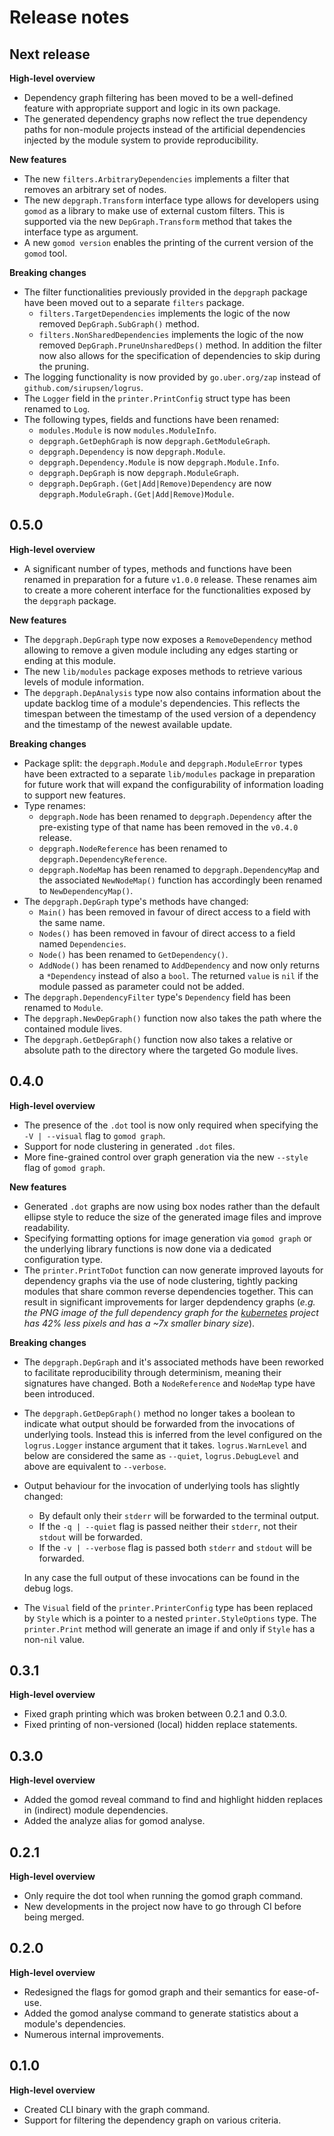 # Release notes

## Next release

**High-level overview**

- Dependency graph filtering has been moved to be a well-defined feature with appropriate support
  and logic in its own package.
- The generated dependency graphs now reflect the true dependency paths for non-module projects
  instead of the artificial dependencies injected by the module system to provide reproducibility.

**New features**

- The new `filters.ArbitraryDependencies` implements a filter that removes an arbitrary set of
  nodes.
- The new `depgraph.Transform` interface type allows for developers using `gomod` as a library to
  make use of external custom filters. This is supported via the new `DepGraph.Transform` method
  that takes the interface type as argument.
- A new `gomod version` enables the printing of the current version of the `gomod` tool.

**Breaking changes**

- The filter functionalities previously provided in the `depgraph` package have been moved out to a
  separate `filters` package.
  - `filters.TargetDependencies` implements the logic of the now removed `DepGraph.SubGraph()`
    method.
  - `filters.NonSharedDependencies` implements the logic of the now removed
    `DepGraph.PruneUnsharedDeps()` method. In addition the filter now also allows for the
    specification of dependencies to skip during the pruning.
- The logging functionality is now provided by `go.uber.org/zap` instead of
  `github.com/sirupsen/logrus`.
- The `Logger` field in the `printer.PrintConfig` struct type has been renamed to `Log`.
- The following types, fields and functions have been renamed:
  - `modules.Module` is now `modules.ModuleInfo`.
  - `depgraph.GetDephGraph` is now `depgraph.GetModuleGraph`.
  - `depgraph.Dependency` is now `depgraph.Module`.
  - `depgraph.Dependency.Module` is now `depgraph.Module.Info`.
  - `depgraph.DepGraph` is now `depgraph.ModuleGraph`.
  - `depgraph.DepGraph.(Get|Add|Remove)Dependency` are now `depgraph.ModuleGraph.(Get|Add|Remove)Module`.

## 0.5.0

**High-level overview**

- A significant number of types, methods and functions have been renamed in preparation for a
  future `v1.0.0` release. These renames aim to create a more coherent interface for the
  functionalities exposed by the `depgraph` package.

**New features**

- The `depgraph.DepGraph` type now exposes a `RemoveDependency` method allowing to remove a given
  module including any edges starting or ending at this module.
- The new `lib/modules` package exposes methods to retrieve various levels of module information.
- The `depgraph.DepAnalysis` type now also contains information about the update backlog time of
  a module's dependencies. This reflects the timespan between the timestamp of the used version of a
  dependency and the timestamp of the newest available update.

**Breaking changes**

- Package split: the `depgraph.Module` and `depgraph.ModuleError` types have been extracted to a
  separate `lib/modules` package in preparation for future work that will expand the configurability
  of information loading to support new features.
- Type renames:
  - `depgraph.Node` has been renamed to `depgraph.Dependency` after the pre-existing type of that
    name has been removed in the `v0.4.0` release.
  - `depgraph.NodeReference` has been renamed to `depgraph.DependencyReference`.
  - `depgraph.NodeMap` has been renamed to `depgraph.DependencyMap` and the associated
    `NewNodeMap()` function has accordingly been renamed to `NewDependencyMap()`.
- The `depgraph.DepGraph` type's methods have changed:
  - `Main()` has been removed in favour of direct access to a field with the same name.
  - `Nodes()` has been removed in favour of direct access to a field named `Dependencies`.
  - `Node()` has been renamed to `GetDependency()`.
  - `AddNode()` has been renamed to `AddDependency` and now only returns a `*Dependency` instead of
    also a `bool`. The returned `value` is `nil` if the module passed as parameter could not be
    added.
- The `depgraph.DependencyFilter` type's `Dependency` field has been renamed to `Module`.
- The `depgraph.NewDepGraph()` function now also takes the path where the contained module lives.
- The `depgraph.GetDepGraph()` function now also takes a relative or absolute path to the directory
  where the targeted Go module lives.

## 0.4.0

**High-level overview**

- The presence of the `.dot` tool is now only required when specifying the `-V | --visual` flag to
  `gomod graph`.
- Support for node clustering in generated `.dot` files.
- More fine-grained control over graph generation via the new `--style` flag of `gomod graph`.

**New features**

- Generated `.dot` graphs are now using box nodes rather than the default ellipse style to reduce
  the size of the generated image files and improve readability.
- Specifying formatting options for image generation via `gomod graph` or the underlying library
  functions is now done via a dedicated configuration type.
- The `printer.PrintToDot` function can now generate improved layouts for dependency graphs via the
  use of node clustering, tightly packing modules that share common reverse dependencies together.
  This can result in significant improvements for larger depdendency graphs (_e.g. the PNG image of
  the full dependency graph for the [kubernetes](https://github.com/kubernetes/kubernetes) project
  has 42% less pixels and has a ~7x smaller binary size_).

**Breaking changes**

- The `depgraph.DepGraph` and it's associated methods have been reworked to facilitate
  reproducibility through determinism, meaning their signatures have changed. Both a `NodeReference`
  and `NodeMap` type have been introduced.
- The `depgraph.GetDepGraph()` method no longer takes a boolean to indicate what output should be
  forwarded from the invocations of underlying tools. Instead this is inferred from the level
  configured on the `logrus.Logger` instance argument that it takes. `logrus.WarnLevel` and below
  are considered the same as `--quiet`, `logrus.DebugLevel` and above are equivalent to `--verbose`.
- Output behaviour for the invocation of underlying tools has slightly changed:
  - By default only their `stderr` will be forwarded to the terminal output.
  - If the `-q | --quiet` flag is passed neither their `stderr`, not their `stdout` will be
    forwarded.
  - If the `-v | --verbose` flag is passed both `stderr` and `stdout` will be forwarded.

  In any case the full output of these invocations can be found in the debug logs.
- The `Visual` field of the `printer.PrinterConfig` type has been replaced by `Style` which is a
  pointer to a nested `printer.StyleOptions` type. The `printer.Print` method will generate an
  image if and only if `Style` has a non-`nil` value.

## 0.3.1

**High-level overview**

- Fixed graph printing which was broken between 0.2.1 and 0.3.0.
- Fixed printing of non-versioned (local) hidden replace statements.

## 0.3.0

**High-level overview**

- Added the gomod reveal command to find and highlight hidden replaces in (indirect) module dependencies.
- Added the analyze alias for gomod analyse.

## 0.2.1

**High-level overview**

- Only require the dot tool when running the gomod graph command.
- New developments in the project now have to go through CI before being merged.

## 0.2.0

**High-level overview**

- Redesigned the flags for gomod graph and their semantics for ease-of-use.
- Added the gomod analyse command to generate statistics about a module's dependencies.
- Numerous internal improvements.

## 0.1.0

**High-level overview**

- Created CLI binary with the graph command.
- Support for filtering the dependency graph on various criteria.

